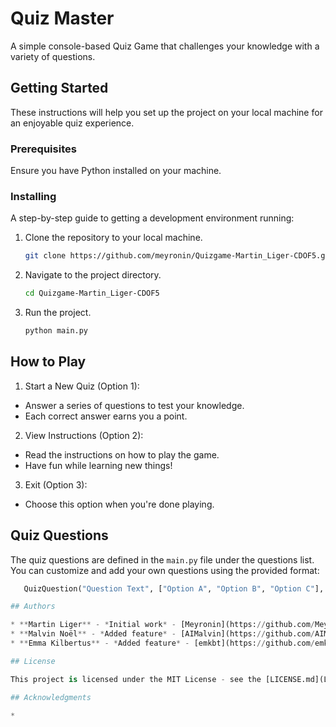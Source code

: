 # Quiz Master

A simple console-based Quiz Game that challenges your knowledge with a variety of questions.

## Getting Started

These instructions will help you set up the project on your local machine for an enjoyable quiz experience.

### Prerequisites

Ensure you have Python installed on your machine.

### Installing

A step-by-step guide to getting a development environment running:

1. Clone the repository to your local machine.

   ```bash
   git clone https://github.com/meyronin/Quizgame-Martin_Liger-CDOF5.git

2. Navigate to the project directory.

   ```bash
   cd Quizgame-Martin_Liger-CDOF5

3. Run the project.

   ```bash
   python main.py

## How to Play

1. Start a New Quiz (Option 1):
* Answer a series of questions to test your knowledge.
* Each correct answer earns you a point.

2. View Instructions (Option 2):
* Read the instructions on how to play the game.
* Have fun while learning new things!

3. Exit (Option 3):
* Choose this option when you're done playing.

## Quiz Questions

The quiz questions are defined in the `main.py` file under the questions list. You can customize and add your own questions using the provided format:


```python
   QuizQuestion("Question Text", ["Option A", "Option B", "Option C"], "Correct Option")

## Authors

* **Martin Liger** - *Initial work* - [Meyronin](https://github.com/Meyronin)
* **Malvin Noël** - *Added feature* - [AIMalvin](https://github.com/AIMalvin)
* **Emma Kilbertus** - *Added feature* - [emkbt](https://github.com/emkbt)

## License

This project is licensed under the MIT License - see the [LICENSE.md](LICENSE.md) file for details.

## Acknowledgments

* 
